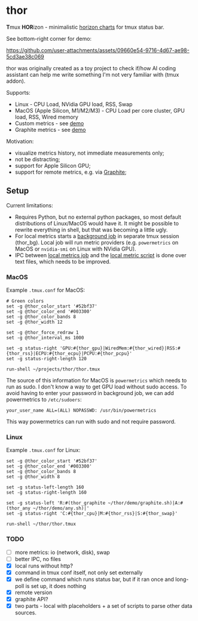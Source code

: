 # thor


**T**mux **HOR**izon - minimalistic [horizon charts](https://en.wikipedia.org/wiki/Horizon_chart) for tmux status bar.


See bottom-right corner for demo:

https://github.com/user-attachments/assets/09660e54-9716-4d67-ae98-5cd3ae38c069

thor was originally created as a toy project to check if/how AI coding assistant can help me write something I'm not very familiar with (tmux addon).

Supports:
* Linux - CPU Load, NVidia GPU load, RSS, Swap
* MacOS (Apple Silicon, M1/M2/M3) - CPU Load per core cluster, GPU load, RSS, Wired memory
* Custom metrics - see [demo](demo/any.sh) 
* Graphite metrics - see [demo](demo/graphite.sh)

Motivation:
* visualize metrics history, not immediate measurements only;
* not be distracting;
* support for Apple Silicon GPU;
* support for remote metrics, e.g. via [Graphite](https://grafana.com/docs/grafana-cloud/send-data/metrics/metrics-graphite/http-api/);

## Setup

Current limitations:
* Requires Python, but no external python packages, so most default distributions of Linux/MacOS would have it. It might be possible to rewrite everything in shell, but that was becoming a little ugly.
* For local metrics starts a [background job](scripts/local.py) in separate tmux session (thor_bg). Local job will run metric providers (e.g. `powermetrics` on MacOS or `nvidia-smi` on Linux with NVidia GPU).
* IPC between [local metrics job](scripts/local.py) and the [local metric script](scripts/local.sh) is done over text files, which needs to be improved.

### MacOS

Example `.tmux.conf` for MacOS:

```
# Green colors
set -g @thor_color_start '#52bf37'
set -g @thor_color_end '#003300'
set -g @thor_color_bands 8
set -g @thor_width 12

set -g @thor_force_redraw 1
set -g @thor_interval_ms 1000

set -g status-right 'GPU:#{thor_gpu}|WiredMem:#{thor_wired}|RSS:#{thor_rss}|ECPU:#{thor_ecpu}|PCPU:#{thor_pcpu}'
set -g status-right-length 120

run-shell ~/projects/thor/thor.tmux
```

The source of this information for MacOS is `powermetrics` which needs to run as sudo. 
I don't know a way to get GPU load without sudo access. To avoid having to enter your password in background job, we can add powermetrics to `/etc/sudoers`:

```
your_user_name ALL=(ALL) NOPASSWD: /usr/bin/powermetrics
```

This way powermetrics can run with sudo and not require password.


### Linux

Example `.tmux.conf` for Linux:
```
set -g @thor_color_start '#52bf37'
set -g @thor_color_end '#003300'
set -g @thor_color_bands 8
set -g @thor_width 8

set -g status-left-length 160
set -g status-right-length 160

set -g status-left 'R:#(thor_graphite ~/thor/demo/graphite.sh)|A:#(thor_any ~/thor/demo/any.sh)|'
set -g status-right 'C:#{thor_cpu}|M:#{thor_rss}|S:#{thor_swap}'

run-shell ~/thor/thor.tmux
```

### TODO

- [ ] more metrics: io (network, disk), swap
- [ ] better IPC, no files
- [x] local runs without http?
- [x] command in tmux conf itself, not only set externally
- [x] we define command which runs status bar, but if it ran once and long-poll is set up, it does nothing
- [x] remote version
- [x] graphite API?
- [x] two parts - local with placeholders + a set of scripts to parse other data sources.
